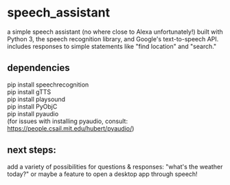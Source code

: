 # speech_assistant
a simple speech assistant (no where close to Alexa unfortunately!) built with Python 3, the speech recognition library, and Google's text-to-speech API. <br>
includes responses to simple statements like "find location" and "search."

## dependencies
pip install speechrecognition <br>
pip install gTTS <br> 
pip install playsound <br>
pip install PyObjC <br>
pip install pyaudio <br>
(for issues with installing pyaudio, consult: https://people.csail.mit.edu/hubert/pyaudio/)

## next steps:
add a variety of possibilities for questions & responses: "what's the weather today?" or maybe a feature to open a desktop app through speech!
